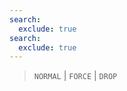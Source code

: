 ```yaml
---
search:
  exclude: true
search:
  exclude: true
---
```

<!--start-->

> `NORMAL` | `FORCE` | `DROP` 

